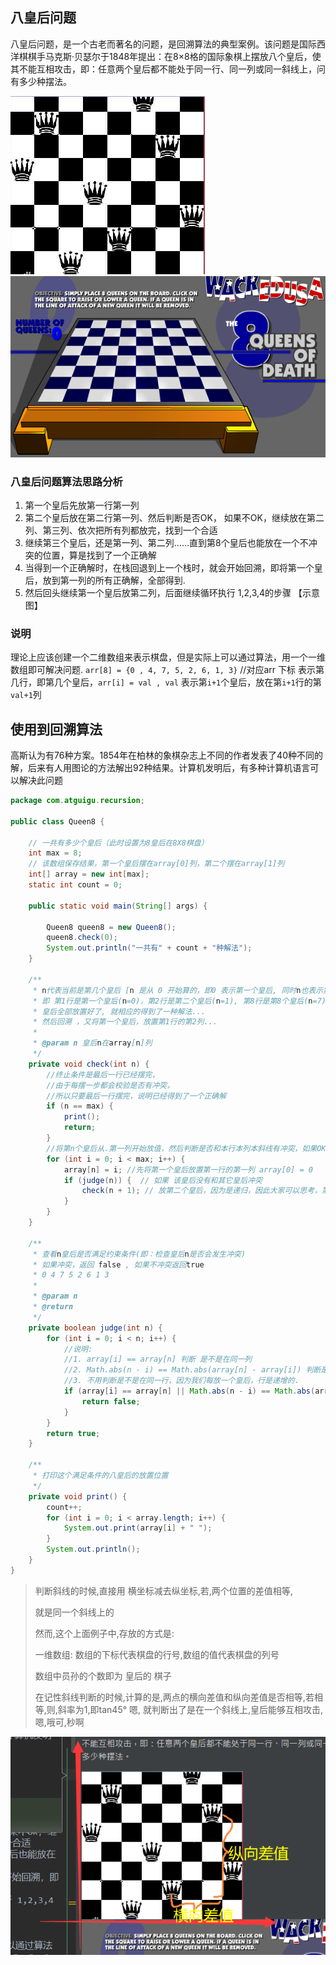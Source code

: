 
## 八皇后问题
八皇后问题，是一个古老而著名的问题，是回溯算法的典型案例。该问题是国际西洋棋棋手马克斯·贝瑟尔于1848年提出：在8×8格的国际象棋上摆放八个皇后，使其不能互相攻击，即：任意两个皇后都不能处于同一行、同一列或同一斜线上，问有多少种摆法。

![img](../img/QQ截图20210222092750.png)
![img](../img/QQ截图20210222092740.png)


### 八皇后问题算法思路分析

1. 第一个皇后先放第一行第一列
1. 第二个皇后放在第二行第一列、然后判断是否OK， 如果不OK，继续放在第二列、第三列、依次把所有列都放完，找到一个合适
1. 继续第三个皇后，还是第一列、第二列……直到第8个皇后也能放在一个不冲突的位置，算是找到了一个正确解
1. 当得到一个正确解时，在栈回退到上一个栈时，就会开始回溯，即将第一个皇后，放到第一列的所有正确解，全部得到.
1. 然后回头继续第一个皇后放第二列，后面继续循环执行 1,2,3,4的步骤 【示意图】

### 说明
理论上应该创建一个二维数组来表示棋盘，但是实际上可以通过算法，用一个一维数组即可解决问题. `arr[8] = {0 , 4, 7, 5, 2, 6, 1, 3}` //对应arr 下标 表示第几行，即第几个皇后，`arr[i] = val , val` 表示第`i+1`个皇后，放在第`i+1`行的第`val+1`列





## 使用到回溯算法

高斯认为有76种方案。1854年在柏林的象棋杂志上不同的作者发表了40种不同的解，后来有人用图论的方法解出92种结果。计算机发明后，有多种计算机语言可以解决此问题



```java
package com.atguigu.recursion;

public class Queen8 {

    // 一共有多少个皇后（此时设置为8皇后在8X8棋盘）
    int max = 8;
    // 该数组保存结果，第一个皇后摆在array[0]列，第二个摆在array[1]列
    int[] array = new int[max];
    static int count = 0;

    public static void main(String[] args) {

        Queen8 queen8 = new Queen8();
        queen8.check(0);
        System.out.println("一共有" + count + "种解法");
    }

    /**
     * n代表当前是第几个皇后 [n 是从 0 开始算的，即0 表示第一个皇后, 同时n也表示第几行]
     * 即 第1行是第一个皇后(n=0)，第2行是第二个皇后(n=1), 第8行是第8个皇后(n=7)，如果遍历到第9行(n=8)，说明
     * 皇后全部放置好了, 就相应的得到了一种解法...
     * 然后回溯 ，又将第一个皇后，放置第1行的第2列...
     *
     * @param n 皇后n在array[n]列
     */
    private void check(int n) {
        //终止条件是最后一行已经摆完，
        //由于每摆一步都会校验是否有冲突，
        //所以只要最后一行摆完，说明已经得到了一个正确解
        if (n == max) {
            print();
            return;
        }
        //将第n个皇后从.第一列开始放值，然后判断是否和本行本列本斜线有冲突，如果OK，就进入下一行的逻辑
        for (int i = 0; i < max; i++) {
            array[n] = i; //先将第一个皇后放置第一行的第一列 array[0] = 0
            if (judge(n)) {  // 如果 该皇后没有和其它皇后冲突
                check(n + 1); // 放第二个皇后，因为是递归，因此大家可以思考，第二个皇后是从 第二行的第1列开始放
            }
        }
    }

    /**
     * 查看n皇后是否满足约束条件(即：检查皇后n是否会发生冲突)
     * 如果冲突，返回 false , 如果不冲突返回true
     * 0 4 7 5 2 6 1 3
     *
     * @param n
     * @return
     */
    private boolean judge(int n) {
        for (int i = 0; i < n; i++) {
            //说明: 
            //1. array[i] == array[n] 判断 是不是在同一列
            //2. Math.abs(n - i) == Math.abs(array[n] - array[i]) 判断是不是在同一条斜线
            //3. 不用判断是不是在同一行，因为我们每放一个皇后，行是递增的.
            if (array[i] == array[n] || Math.abs(n - i) == Math.abs(array[n] - array[i])) {
                return false;
            }
        }
        return true;
    }
 
    /**
     * 打印这个满足条件的八皇后的放置位置
     */
    private void print() {
        count++;
        for (int i = 0; i < array.length; i++) {
            System.out.print(array[i] + " ");
        }
        System.out.println();
    }
}

```

> 判断斜线的时候,直接用 横坐标减去纵坐标,若,两个位置的差值相等,
>
>就是同一个斜线上的
>
>然而,这个上面例子中,存放的方式是:
>
>一维数组: 数组的下标代表棋盘的行号,数组的值代表棋盘的列号
>
>数组中员孙的个数即为 皇后的 棋子
>
>在记性斜线判断的时候,计算的是,两点的横向差值和纵向差值是否相等,若相等,则,斜率为1,即tan45° 嗯, 就判断出了是在一个斜线上,皇后能够互相攻击,嗯,哦可,秒啊
>


![img](../img/QQ截图20210222105945.png)

 